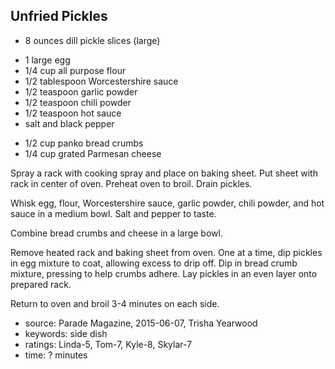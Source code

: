 Unfried Pickles
---------------

- 8 ounces dill pickle slices (large)
<!-- -->
- 1 large egg
- 1/4 cup all purpose flour
- 1/2 tablespoon Worcestershire sauce
- 1/2 teaspoon garlic powder
- 1/2 teaspoon chili powder
- 1/2 teaspoon hot sauce
- salt and black pepper
<!-- -->
- 1/2 cup panko bread crumbs
- 1/4 cup grated Parmesan cheese

Spray a rack with cooking spray and place on baking sheet.  Put sheet
with rack in center of oven.  Preheat oven to broil.  Drain pickles.

Whisk egg, flour, Worcestershire sauce, garlic powder, chili powder,
and hot sauce in a medium bowl.  Salt and pepper to taste.

Combine bread crumbs and cheese in a large bowl.

Remove heated rack and baking sheet from oven.  One at a time, dip
pickles in egg mixture to coat, allowing excess to drip off.  Dip in
bread crumb mixture, pressing to help crumbs adhere.  Lay pickles in
an even layer onto prepared rack.

Return to oven and broil 3-4 minutes on each side.

- source: Parade Magazine, 2015-06-07, Trisha Yearwood
- keywords: side dish
- ratings: Linda-5, Tom-7, Kyle-8, Skylar-7
- time: ? minutes

